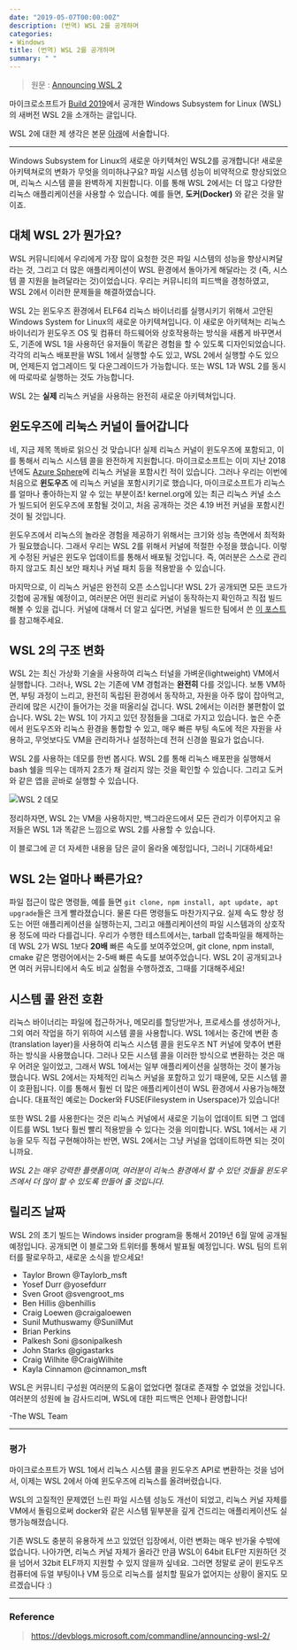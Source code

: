 ```yaml
---
date: "2019-05-07T00:00:00Z"
description: (번역) WSL 2를 공개하며
categories:
- Windows
title: (번역) WSL 2를 공개하며
summary: " "
---
```


> 원문 : [Announcing WSL 2](https://devblogs.microsoft.com/commandline/announcing-wsl-2/)

마이크로소프트가 [Build 2019](https://news.microsoft.com/build2019/)에서 공개한 Windows Subsystem for Linux (WSL)의 새버전 WSL 2을 소개하는 글입니다.

WSL 2에 대한 제 생각은 본문 [아래](#평가)에 서술합니다.

---

Windows Subsystem for Linux의 새로운 아키텍쳐인 WSL2를 공개합니다! 새로운 아키텍쳐로의 변화가 무엇을 의미하냐구요? 파일 시스템 성능이 비약적으로 향상되었으며, 리눅스 시스템 콜을 완벽하게 지원합니다. 이를 통해 WSL 2에서는 더 많고 다양한 리눅스 애플리케이션을 사용할 수 있습니다. 예를 들면, __도커(Docker)__ 와 같은 것을 말이죠.

## 대체 WSL 2가 뭔가요?

WSL 커뮤니티에서 우리에게 가장 많이 요청한 것은 파일 시스템의 성능을 향상시켜달라는 것, 그리고 더 많은 애플리케이션이 WSL 환경에서 돌아가게 해달라는 것 (즉, 시스템 콜 지원을 늘려달라는 것)이었습니다. 우리는 커뮤니티의 피드백을 경청하였고, WSL 2에서 이러한 문제들을 해결하였습니다.

WSL 2는 윈도우즈 환경에서 ELF64 리눅스 바이너리를 실행시키기 위해서 고안된 Windows System for Linux의 새로운 아키텍쳐입니다. 이 새로운 아키텍쳐는 리눅스 바이너리가 윈도우즈 OS 및 컴퓨터 하드웨어와 상호작용하는 방식을 새롭게 바꾸면서도, 기존에 WSL 1을 사용하던 유저들이 똑같은 경험을 할 수 있도록 디자인되었습니다. 각각의 리눅스 배포판을 WSL 1에서 실행할 수도 있고, WSL 2에서 실행할 수도 있으며, 언제든지 업그레이드 및 다운그레이드가 가능합니다. 또는 WSL 1과 WSL 2를 동시에 따로따로 실행하는 것도 가능합니다. 

WSL 2는 __실제__ 리눅스 커널을 사용하는 완전히 새로운 아키텍쳐입니다.

## 윈도우즈에 리눅스 커널이 들어갑니다

네, 지금 제목 똑바로 읽으신 것 맞습니다! 실제 리눅스 커널이 윈도우즈에 포함되고, 이를 통해서 리눅스 시스템 콜을 완전하게 지원합니다. 마이크로소프트는 이미 지난 2018년에도 [Azure Sphere](https://azure.microsoft.com/en-us/blog/introducing-microsoft-azure-sphere-secure-and-power-the-intelligent-edge/)에 리눅스 커널을 포함시킨 적이 있습니다. 그러나 우리는 이번에 처음으로 __윈도우즈__ 에 리눅스 커널을 포함시키기로 했습니다, 마이크로소프트가 리눅스를 얼마나 좋아하는지 알 수 있는 부분이죠! kernel.org에 있는 최근 리눅스 커널 소스가 빌드되어 윈도우즈에 포함될 것이고, 처음 공개하는 것은 4.19 버전 커널을 포함시킨 것이 될 것입니다.

윈도우즈에서 리눅스의 놀라운 경험을 제공하기 위해서는 크기와 성능 측면에서 최적화가 필요했습니다. 그래서 우리는 WSL 2를 위해서 커널에 적절한 수정을 했습니다. 이렇게 수정된 커널은 윈도우 업데이트를 통해서 배포될 것입니다. 즉, 여러분은 스스로 관리하지 않고도 최신 보안 패치나 커널 패치 등을 적용받을 수 있습니다.

마지막으로, 이 리눅스 커널은 완전히 오픈 소스입니다! WSL 2가 공개되면 모든 코드가 깃헙에 공개될 예정이고, 여러분은 어떤 원리로 커널이 동작하는지 확인하고 직접 빌드해볼 수 있을 겁니다. 커널에 대해서 더 알고 싶다면, 커널을 빌드한 팀에서 쓴 [이 포스트](https://devblogs.microsoft.com/commandline/shipping-a-linux-kernel-with-windows/)를 참고해주세요.

## WSL 2의 구조 변화

WSL 2는 최신 가상화 기술을 사용하여 리눅스 터널을 가벼운(lightweight) VM에서 실행합니다. 그러나, WSL 2는 기존에 VM 경험과는 __완전히__ 다를 것입니다. 보통 VM하면, 부팅 과정이 느리고, 완전히 독립된 환경에서 동작하고, 자원을 아주 많이 잡아먹고, 관리에 많은 시간이 들어가는 것을 떠올리실 겁니다. WSL 2에서는 이러한 불편함이 없습니다. WSL 2는 WSL 1이 가지고 있던 장점들을 그대로 가지고 있습니다. 높은 수준에서 윈도우즈와 리눅스 환경을 통합할 수 있고, 매우 빠른 부팅 속도에 적은 자원을 사용하고, 무엇보다도 VM을 관리하거나 설정하는데 전혀 신경쓸 필요가 없습니다.

WSL 2를 사용하는 데모를 한번 봅시다. WSL 2를 통해 리눅스 배포판을 실행해서 bash 쉘을 띄우는 데까지 2초가 채 걸리지 않는 것을 확인할 수 있습니다. 그리고 도커와 같은 앱을 곧바로 실행할 수 있습니다.

![WSL 2 데모](https://devblogs.microsoft.com/commandline/wp-content/uploads/sites/33/2019/05/runwsl.gif)

정리하자면, WSL 2는 VM을 사용하지만, 백그라운드에서 모든 관리가 이루어지고 유저들은 WSL 1과 똑같은 느낌으로 WSL 2를 사용할 수 있습니다.

이 블로그에 곧 더 자세한 내용을 담은 글이 올라올 예정입니다, 그러니 기대하세요!

## WSL 2는 얼마나 빠른가요?

파일 접근이 많은 명령들, 예를 들면 `git clone, npm install, apt update, apt upgrade`들은 크게 빨라졌습니다. 물론 다른 명령들도 마찬가지구요. 실제 속도 향상 정도는 어떤 애플리케이션을 실행하는지, 그리고 애플리케이션의 파일 시스템과의 상호작용 정도에 따라 다를겁니다. 우리가 수행한 테스트에서는, tarball 압축파일을 해제하는 데 WSL 2가 WSL 1보다 __20배__ 빠른 속도를 보여주었으며, git clone, npm install, cmake 같은 명령어에서는 2-5배 빠른 속도를 보여주었습니다. WSL 2이 공개되고나면 여러 커뮤니티에서 속도 비교 실험을 수행하겠죠, 그때를 기대해주세요! 

## 시스템 콜 완전 호환

리눅스 바이너리는 파일에 접근하거나, 메모리를 할당받거나, 프로세스를 생성하거나, 그외 여러 작업을 하기 위하여 시스템 콜을 사용합니다. WSL 1에서는 중간에 변환 층(translation layer)을 사용하여 리눅스 시스템 콜을 윈도우즈 NT 커널에 맞추어 변환하는 방식을 사용했습니다. 그러나 모든 시스템 콜을 이러한 방식으로 변환하는 것은 매우 어려운 일이었고, 그래서 WSL 1에서는 일부 애플리케이션을 실행하는 것이 불가능했습니다. WSL 2에서는 자체적인 리눅스 커널을 포함하고 있기 때문에, 모든 시스템 콜이 호환됩니다. 이를 통해서 훨씬 더 많은 애플리케이션이 WSL 환경에서 사용가능해졌습니다. 대표적인 예로는 Docker와 FUSE(Filesystem in Userspace)가 있습니다!

또한 WSL 2를 사용한다는 것은 리눅스 커널에서 새로운 기능이 업데이트 되면 그 업데이트를 WSL 1보다 훨씬 빨리 적용받을 수 있다는 것을 의미합니다. WSL 1에서는 새 기능을 모두 직접 구현해야하는 반면, WSL 2에서는 그냥 커널을 업데이트하면 되는 것이니까요.

_WSL 2는 매우 강력한 플랫폼이며, 여러분이 리눅스 환경에서 할 수 있던 것들을 윈도우즈에서 더 많이 할 수 있도록 만들어 줄 것입니다._

## 릴리즈 날짜

WSL 2의 초기 빌드는 Windows insider program을 통해서 2019년 6월 말에 공개될 예정입니다. 공개되면 이 블로그와 트위터를 통해서 발표될 예정입니다. WSL 팀의 트위터를 팔로우하고, 새로운 소식을 받으세요!

- Taylor Brown @Taylorb_msft
- Yosef Durr @yosefdurr
- Sven Groot @svengroot_ms
- Ben Hillis @benhillis
- Craig Loewen @craigaloewen
- Sunil Muthuswamy @SunilMut
- Brian Perkins
- Palkesh Soni @sonipalkesh
- John Starks @gigastarks
- Craig Wilhite @CraigWilhite
- Kayla Cinnamon @cinnamon_msft

WSL은 커뮤니티 구성원 여러분의 도움이 없었다면 절대로 존재할 수 없었을 것입니다. 여러분의 성원에 늘 감사드리며, WSL에 대한 피드백은 언제나 환영합니다!

-The WSL Team

---

### 평가

마이크로소프트가 WSL 1에서 리눅스 시스템 콜을 윈도우즈 API로 변환하는 것을 넘어서, 이제는 WSL 2에서 아예 윈도우즈에 리눅스를 올려버렸습니다.

WSL의 고질적인 문제였던 느린 파일 시스템 성능도 개선이 되었고, 리눅스 커널 자체를 VM에서 돌림으로써 docker와 같은 시스템 밑부분을 깊게 건드리는 애플리케이션도 실행가능해졌습니다.

기존 WSL도 충분히 유용하게 쓰고 있었던 입장에서, 이런 변화는 매우 반가울 수밖에 없습니다. 나아가면, 리눅스 커널 자체가 올라간 만큼 WSL이 64bit ELF만 지원하던 것을 넘어서 32bit ELF까지 지원할 수 있지 않을까 싶네요. 그러면 정말로 굳이 윈도우즈 컴퓨터에 듀얼 부팅이나 VM 등으로 리눅스를 설치할 필요가 없어지는 상황이 올지도 모르겠습니다 :)

---

### Reference

> https://devblogs.microsoft.com/commandline/announcing-wsl-2/